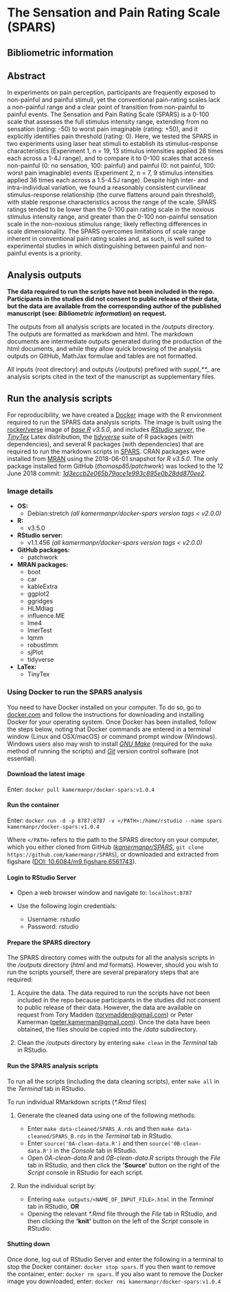 # The Sensation and Pain Rating Scale (SPARS)

## Bibliometric information


## Abstract

In experiments on pain perception, participants are frequently exposed to non-painful and painful stimuli, yet the conventional pain-rating scales lack a non-painful range and a clear point of transition from non-painful to painful events. The Sensation and Pain Rating Scale (SPARS) is a 0-100 scale that assesses the full stimulus intensity range, extending from no sensation (rating: -50) to worst pain imaginable (rating: +50), and it explicitly identifies pain threshold (rating: 0).  Here, we tested the SPARS in two experiments using laser heat stimuli to establish its stimulus-response characteristics (Experiment 1, n = 19, 13 stimulus intensities applied 26 times each across a 1-4J range), and to compare it to 0-100 scales that access non-painful (0: no sensation, 100: painful) and painful (0: not painful, 100: worst pain imaginable) events (Experiment 2, n = 7, 9 stimulus intensities applied 36 times each across a 1.5-4.5J range). Despite high inter- and intra-individual variation, we found a reasonably consistent curvilinear stimulus-response relationship (the curve flattens around pain threshold), with stable response characteristics across the range of the scale.  SPARS ratings tended to be lower than the 0-100 pain rating scale in the noxious stimulus intensity range, and greater than the 0-100 non-painful sensation scale in the non-noxious stimulus range; likely reflecting differences in scale dimensionality. The SPARS overcomes limitations of scale range inherent in conventional pain rating scales and, as such, is well suited to experimental studies in which distinguishing between painful and non-painful events is a priority.

## Analysis outputs

**The data required to run the scripts have not been included in the repo. Participants in the studies did not consent to public release of their data, but the data are available from the corresponding author of the published manuscript (see: _Bibliometric information_) on request.**

The outputs from all analysis scripts are located in the _/outputs_ directory. The outputs are formatted as markdown and html. The markdown documents are intermediate outputs generated during the production of the html documents, and while they allow quick browsing of the analysis outputs on GitHub, MathJax formulae and tables are not formatted. 

All inputs (root directory) and outputs (_/outputs_) prefixed with _suppl\_\*\*\__ are analysis scripts cited in the text of the manuscript as supplementary files. 

## Run the analysis scripts

For reproducibility, we have created a [Docker](https://www.docker.com) image with the R environment required to run the SPARS data analysis scripts. The image is built using the [rocker/verse](https://hub.docker.com/r/rocker/verse/) image of [_base R_](https://cran.r-project.org/) _v3.5.0_, and includes [_RStudio server_](https://www.rstudio.com/products/rstudio/#Server), the [_TinyTex_](https://yihui.name/tinytex/) Latex distribution, the [_tidyverse_](https://www.tidyverse.org/) suite of R packages (with dependencies), and several R packages (with dependencies) that are required to run the markdown scripts in [SPARS](https://github.com/kamermanpr/SPARS). CRAN packages were installed from [MRAN](https://mran.microsoft.com/timemachine) using the 2018-06-01 snapshot for _R v3.5.0_. The only package installed form GitHub (_thomasp85/patchwork_) was locked to the 12 June 2018 commit: [_1d3eccb2e065b79ace1e993c895e0b28dd870ee2_](https://github.com/thomasp85/patchwork/tree/1d3eccb2e065b79ace1e993c895e0b28dd870ee2).

### Image details
- **OS:**  
    - Debian:stretch _(all kamermanpr/docker-spars version tags < v2.0.0)_   
- **R:**  
    - v3.5.0   
- **RStudio server:**  
    - v1.1.456 _(all kamermanpr/docker-spars version tags < v2.0.0)_  
- **GitHub packages:**  
    - patchwork  
- **MRAN packages:**  
    - boot  
    - car  
    - kableExtra
    - ggplot2
    - ggridges
    - HLMdiag
    - influence.ME
    - lme4
    - lmerTest
    - lqmm
    - robustlmm
    - sjPlot
    - tidyverse 
- **LaTex:**   
    - TinyTex

### Using Docker to run the SPARS analysis

You need to have Docker installed on your computer. To do so, go to [docker.com](https://www.docker.com/community-edition#/download) and follow the instructions for downloading and installing Docker for your operating system. Once Docker has been installed, follow the steps below, noting that Docker commands are entered in a terminal window (Linux and OSX/macOS) or command prompt window (Windows). Windows users also may wish to install [_GNU Make_](http://gnuwin32.sourceforge.net/downlinks/make.php) (required for the `make` method of running the scripts) and [_Git_](https://gitforwindows.org/) version control software (not essential). 

#### Download the latest image

Enter: `docker pull kamermanpr/docker-spars:v1.0.4`

#### Run the container

Enter: `docker run -d -p 8787:8787 -v </PATH>:/home/rstudio --name spars kamermanpr/docker-spars:v1.0.4`

Where `</PATH>` refers to the path to the SPARS directory on your computer, which you either cloned from GitHub ([_kamermanpr/SPARS_](https://github.com/kamermanpr/SPARS), `git clone https://github.com/kamermanpr/SPARS`), or downloaded and extracted from figshare ([DOI: 10.6084/m9.figshare.6561743](https://doi.org/10.6084/m9.figshare.6561743)).

#### Login to RStudio Server

- Open a web browser window and navigate to: `localhost:8787`

- Use the following login credentials: 
    - Username: _rstudio_	
    - Password: _rstudio_
    
#### Prepare the SPARS directory

The SPARS directory comes with the outputs for all the analysis scripts in the _/outputs_ directory (_html_ and *md* formats). However, should you wish to run the scripts yourself, there are several preparatory steps that are required:  

1. Acquire the data. The data required to run the scripts have not been included in the repo because participants in the studies did not consent to public release of their data. However, the data are available on request from Tory Madden (torymadden@gmail.com) or Peter Kamerman (peter.kamerman@gmail.com). Once the data have been obtained, the files should be copied into the _/data_ subdirectory.

2. Clean the _/outputs_ directory by entering `make clean` in the _Terminal_ tab in RStudio.

#### Run the SPARS analysis scripts

To run all the scripts (including the data cleaning scripts), enter `make all` in the _Terminal_ tab in RStudio. 

To run individual RMarkdown scripts (_\*.Rmd_ files)

1. Generate the cleaned data using one of the following methods:  
    - Enter `make data-cleaned/SPARS_A.rds` and then `make data-cleaned/SPARS_B.rds` in the _Terminal_ tab in RStudio.  
    - Enter `source('0A-clean-data.R')` and then `source('0B-clean-data.R')` in the _Console_ tab in RStudio.  
    - Open _0A-clean-data.R_ and _0B-clean-data.R_ scripts through the _File_ tab in RStudio, and then click the **'Source'** button on the right of the _Script_ console in RStudio for each script.  
    
2. Run the individual script by:  
    - Entering `make outputs/<NAME_OF_INPUT_FILE>.html` in the _Terminal_ tab in RStudio, **OR**
    - Opening the relevant _\*.Rmd_ file through the _File_ tab in RStudio, and then clicking the **'knit'** button on the left of the _Script_ console in RStudio. 

#### Shutting down

Once done, log out of RStudio Server and enter the following in a terminal to stop the Docker container: `docker stop spars`. If you then want to remove the container, enter: `docker rm spars`. If you also want to remove the Docker image you downloaded, enter: `docker rmi kamermanpr/docker-spars:v1.0.4`
